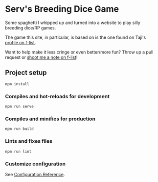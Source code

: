 # Serv's Breeding Dice Game

Some spaghetti I whipped up and turned into a website to play silly breeding dice/RP games.

The game this site, in particular, is based on is the one found on Taji's [profile on f-list](https://www.f-list.net/c/taji%20amatsukaze/).

Want to help make it less cringe or even better/more fun? Throw up a pull request or [shoot me a note on f-list](https://www.f-list.net/c/serv/)!

## Project setup
```
npm install
```

### Compiles and hot-reloads for development
```
npm run serve
```

### Compiles and minifies for production
```
npm run build
```

### Lints and fixes files
```
npm run lint
```

### Customize configuration
See [Configuration Reference](https://cli.vuejs.org/config/).
